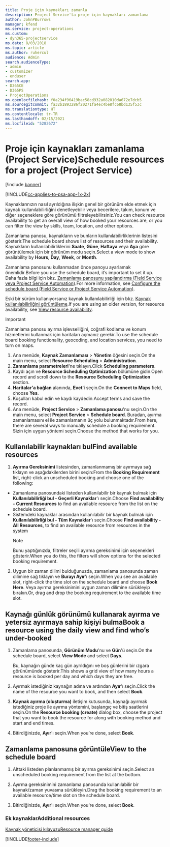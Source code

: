 ```yaml
---
title: Proje için kaynakları zamanla
description: Project Service'ta proje için kaynakları zamanlama
author: JohnPBurrows
manager: kfend
ms.service: project-operations
ms.custom:
- dyn365-projectservice
ms.date: 8/03/2018
ms.topic: article
ms.author: ruhercul
audience: Admin
search.audienceType:
- admin
- customizer
- enduser
search.app:
- D365CE
- D365PS
- ProjectOperations
ms.openlocfilehash: f0a234f96419bac58cd932a082010da672e7dcb5
ms.sourcegitcommit: fa32b1893286f20271fa4ec4be8fc68bd135f53c
ms.translationtype: HT
ms.contentlocale: tr-TR
ms.lasthandoff: 02/15/2021
ms.locfileid: "5282672"
---
```

# <a name="schedule-resources-for-a-project-project-service"></a><span data-ttu-id="b4520-103">Proje için kaynakları zamanlama (Project Service)</span><span class="sxs-lookup"><span data-stu-id="b4520-103">Schedule resources for a project (Project Service)</span></span>

[!include [banner](../includes/psa-now-project-operations.md)]

[!INCLUDE[cc-applies-to-psa-app-1x-2x](../includes/cc-applies-to-psa-app-1x-2x.md)]

<span data-ttu-id="b4520-104">Kaynaklarınızın nasıl ayrıldığına ilişkin genel bir görünüm elde etmek için kaynak kullanılabilirliğini denetleyebilir veya becerilere, takım, konum ve diğer seçeneklere göre görünümü filtreleyebilirsiniz.</span><span class="sxs-lookup"><span data-stu-id="b4520-104">You can check resource availability to get an overall view of how booked your resources are, or you can filter the view by skills, team, location, and other options.</span></span>  
  
<span data-ttu-id="b4520-105">Zamanlama panosu, kaynakların ve bunların kullanılabilirliklerinin listesini gösterir.</span><span class="sxs-lookup"><span data-stu-id="b4520-105">The schedule board shows list of resources and their availability.</span></span> <span data-ttu-id="b4520-106">Kaynakların kullanılabilirliklerini **Saate**, **Güne**, **Haftaya** veya **Aya** göre görüntülemek için bir görünüm modu seçin.</span><span class="sxs-lookup"><span data-stu-id="b4520-106">Select a view mode to show availability by **Hours**, **Day**, **Week**, or **Month**.</span></span>  
  
<span data-ttu-id="b4520-107">Zamanlama panosunu kullanmadan önce panoyu ayarlamak önemlidir.</span><span class="sxs-lookup"><span data-stu-id="b4520-107">Before you use the schedule board, it’s important to set it up.</span></span> <span data-ttu-id="b4520-108">Daha fazla bilgi için bkz. [Zamanlama panosunu yapılandırma (Field Service veya Project Service Automation)](https://docs.microsoft.com/dynamics365/field-service/configure-schedule-board).</span><span class="sxs-lookup"><span data-stu-id="b4520-108">For more information, see [Configure the schedule board (Field Service or Project Service Automation)](https://docs.microsoft.com/dynamics365/field-service/configure-schedule-board).</span></span>
  
<span data-ttu-id="b4520-109">Eski bir sürüm kullanıyorsanız kaynak kullanılabilirliği için bkz. [Kaynak kullanılabilirliğini görüntüleme](../psa/view-resource-availability.md).</span><span class="sxs-lookup"><span data-stu-id="b4520-109">If you are using an older version, for resource availability, see [View resource availability](../psa/view-resource-availability.md).</span></span>  

> [!IMPORTANT]
>  <span data-ttu-id="b4520-110">Zamanlama panosu ayırma işlevselliğini, coğrafi kodlama ve konum hizmetlerini kullanmak için haritaları açmanız gerekir.</span><span class="sxs-lookup"><span data-stu-id="b4520-110">To use the schedule board booking functionality, geocoding, and location services, you need to turn on maps.</span></span>  
> 
> 1. <span data-ttu-id="b4520-111">Ana menüde, **Kaynak Zamanlaması** > **Yönetim** öğesini seçin.</span><span class="sxs-lookup"><span data-stu-id="b4520-111">On the main menu, select **Resource Scheduling** > **Administration**.</span></span>  
> 2. <span data-ttu-id="b4520-112">**Zamanlama parametreleri**'ne tıklayın.</span><span class="sxs-lookup"><span data-stu-id="b4520-112">Click **Scheduling parameters**.</span></span>  
> 3. <span data-ttu-id="b4520-113">Kaydı açın ve **Resource Scheduling Optimization** bölümüne gidin.</span><span class="sxs-lookup"><span data-stu-id="b4520-113">Open record and scroll down to the **Resource Scheduling Optimization** section.</span></span>  
> 4. <span data-ttu-id="b4520-114">**Haritalar'a bağlan** alanında, **Evet**'i seçin.</span><span class="sxs-lookup"><span data-stu-id="b4520-114">On the **Connect to Maps** field, choose **Yes**.</span></span>  
> 5. <span data-ttu-id="b4520-115">Koşulları kabul edin ve kaydı kaydedin.</span><span class="sxs-lookup"><span data-stu-id="b4520-115">Accept terms and save the record.</span></span>  
> 6. <span data-ttu-id="b4520-116">Ana menüde, **Project Service** > **Zamanlama panosu**'nu seçin.</span><span class="sxs-lookup"><span data-stu-id="b4520-116">On the main menu, select **Project Service** > **Schedule board**.</span></span> <span data-ttu-id="b4520-117">Buradan, ayırma zamanlamasını el ile zamanlamanın üç yolu bulunmaktadır.</span><span class="sxs-lookup"><span data-stu-id="b4520-117">From here, there are several ways to manually schedule a booking requirement.</span></span> <span data-ttu-id="b4520-118">Sizin için uygun yöntemi seçin.</span><span class="sxs-lookup"><span data-stu-id="b4520-118">Choose the method that works for you.</span></span>
  
## <a name="find-available-resources"></a><span data-ttu-id="b4520-119">Kullanılabilir kaynakları bul</span><span class="sxs-lookup"><span data-stu-id="b4520-119">Find available resources</span></span>

1.  <span data-ttu-id="b4520-120">**Ayırma Gereksinimi** listesinden, zamanlanmamış bir ayırmaya sağ tıklayın ve aşağıdakilerden birini seçin:</span><span class="sxs-lookup"><span data-stu-id="b4520-120">From the **Booking Requirement** list, right-click an unscheduled booking and choose one of the following:</span></span>  
  
- <span data-ttu-id="b4520-121">Zamanlama panosundaki listeden kullanılabilir bir kaynak bulmak için **Kullanılabilirliği bul - Geçerli Kaynaklar**'ı seçin.</span><span class="sxs-lookup"><span data-stu-id="b4520-121">Choose **Find availability - Current Resources** to find an available resource from the list on the schedule board.</span></span>  
- <span data-ttu-id="b4520-122">Sistemdeki kaynaklar arasından kullanılabilir bir kaynak bulmak için **Kullanılabilirliği bul - Tüm Kaynaklar**'ı seçin.</span><span class="sxs-lookup"><span data-stu-id="b4520-122">Choose **Find availability - All Resources**, to find an available resource from resources in the system</span></span>  
   > [!NOTE]
   >  <span data-ttu-id="b4520-123">Bunu yaptığınızda, filtreler seçili ayırma gereksinimi için seçenekleri gösterir.</span><span class="sxs-lookup"><span data-stu-id="b4520-123">When you do this, the filters will show options for the selected booking requirement.</span></span>  
  
2. <span data-ttu-id="b4520-124">Uygun bir zaman dilimi bulduğunuzda, zamanlama panosunda zaman dilimine sağ tıklayın ve **Burayı Ayır**'ı seçin.</span><span class="sxs-lookup"><span data-stu-id="b4520-124">When you see an available slot, right-click the time slot on the schedule board and choose **Book Here**.</span></span> <span data-ttu-id="b4520-125">Veya ayırma gereksinimini uygun zaman dilimine sürükleyip bırakın.</span><span class="sxs-lookup"><span data-stu-id="b4520-125">Or, drag and drop the booking requirement to the available time slot.</span></span>  
  

## <a name="book-a-resource-using-the-daily-view-and-find-whos-under-booked"></a><span data-ttu-id="b4520-126">Kaynağı günlük görünümü kullanarak ayırma ve yetersiz ayırmaya sahip kişiyi bulma</span><span class="sxs-lookup"><span data-stu-id="b4520-126">Book a resource using the daily view and find who’s under-booked</span></span>
  
1.  <span data-ttu-id="b4520-127">Zamanlama panosunda, **Görünüm Modu**'nu ve **Gün**'ü seçin.</span><span class="sxs-lookup"><span data-stu-id="b4520-127">On the schedule board, select **View Mode** and select **Days**.</span></span>  
  
    <span data-ttu-id="b4520-128">Bu, kaynağın günde kaç gün ayrıldığını ve boş günlerini bir ızgara görünümünde gösterir.</span><span class="sxs-lookup"><span data-stu-id="b4520-128">This shows a grid view of how many hours a resource is booked per day and which days they are free.</span></span>  
  
2.  <span data-ttu-id="b4520-129">Ayırmak istediğiniz kaynağın adına ve ardından **Ayır**'ı seçin.</span><span class="sxs-lookup"><span data-stu-id="b4520-129">Click the name of the resource you want to book, and then select **Book**.</span></span>  
  
3.  <span data-ttu-id="b4520-130">**Kaynak ayırma (oluşturma)** iletişim kutusunda, kaynağı ayırmak istediğiniz proje ile ayırma yöntemini, başlangıç ve bitiş saatlerini seçin.</span><span class="sxs-lookup"><span data-stu-id="b4520-130">On the **Resource booking (create)** dialog box, choose the project that you want to book the resource for along with booking method and start and end times.</span></span>  
  
4.  <span data-ttu-id="b4520-131">Bitirdiğinizde, **Ayır**'ı seçin.</span><span class="sxs-lookup"><span data-stu-id="b4520-131">When you’re done, select **Book**.</span></span>  
  
## <a name="view-to-the-schedule-board"></a><span data-ttu-id="b4520-132">Zamanlama panosuna görüntüle</span><span class="sxs-lookup"><span data-stu-id="b4520-132">View to the schedule board</span></span>
  
1.  <span data-ttu-id="b4520-133">Alttaki listeden planlanmamış bir ayırma gereksinimi seçin.</span><span class="sxs-lookup"><span data-stu-id="b4520-133">Select an unscheduled booking requirement from the list at the bottom.</span></span>  
  
2.  <span data-ttu-id="b4520-134">Ayırma gereksinimini zamanlama panosunda kullanılabilir bir kaynak/zaman yuvasına sürükleyin.</span><span class="sxs-lookup"><span data-stu-id="b4520-134">Drag the booking requirement to an available resource/time slot on the schedule board.</span></span>  
  
3.  <span data-ttu-id="b4520-135">Bitirdiğinizde, **Ayır**'ı seçin.</span><span class="sxs-lookup"><span data-stu-id="b4520-135">When you're done, select **Book**.</span></span>  
  
### <a name="additional-resources"></a><span data-ttu-id="b4520-136">Ek kaynaklar</span><span class="sxs-lookup"><span data-stu-id="b4520-136">Additional resources</span></span>  
 [<span data-ttu-id="b4520-137">Kaynak yöneticisi kılavuzu</span><span class="sxs-lookup"><span data-stu-id="b4520-137">Resource manager guide</span></span>](../psa/resource-manager-guide.md)


[!INCLUDE[footer-include](../includes/footer-banner.md)]